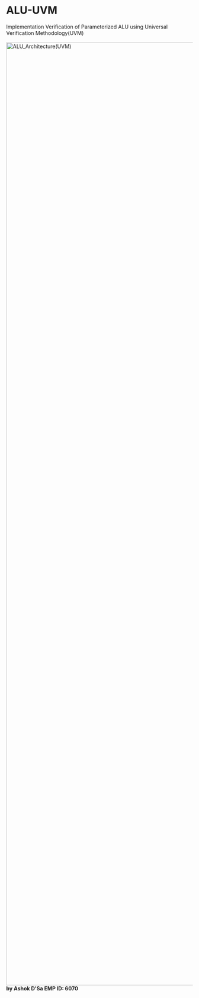 # ALU-UVM
Implementation Verification of Parameterized ALU using Universal Verification Methodology(UVM) \
\
<img width="4196" height="2547" alt="ALU_Architecture(UVM)" src="https://github.com/user-attachments/assets/ff679065-9300-4909-9cb9-f4a4965ad0c8" />
**by Ashok D'Sa EMP ID: 6070**
